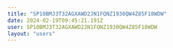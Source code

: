 ```yaml
---
title: "SP10BMJ3T32AGXAWD2JN1FQNZ1930QW4Z85F18WDW"
date: 2024-02-19T09:45:21.191Z
user: SP10BMJ3T32AGXAWD2JN1FQNZ1930QW4Z85F18WDW
layout: "users"
---
```

    